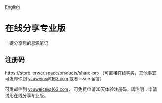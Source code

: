 [English](README.md)

# 在线分享专业版

一键分享您的思源笔记

## 注册码

https://store.terwer.space/products/share-pro （可直接在线购买，其他事宜可发邮件到 youweics@163.com 或者 issue 留言）

可发邮件到 youweics@163.com， 可免费申请30天体验注册码，请注明：申请试用在线分享专业版。